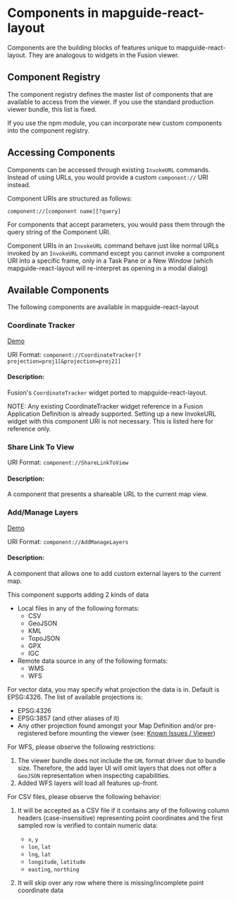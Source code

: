 # Components in mapguide-react-layout

Components are the building blocks of features unique to mapguide-react-layout. They are analogous to widgets in the Fusion viewer.

## Component Registry

The component registry defines the master list of components that are available to access from the viewer. If you use the standard production viewer bundle, this list is fixed.

If you use the npm module, you can incorporate new custom components into the component registry.

## Accessing Components

Components can be accessed through existing `InvokeURL` commands. Instead of using URLs, you would provide a custom `component://` URI instead.

Component URIs are structured as follows:

`component://[component name][?query]`

For components that accept parameters, you would pass them through the query string of the Component URI.

Component URIs in an `InvokeURL` command behave just like normal URLs invoked by an `InvokeURL` command except you cannot invoke a component URI into a specific frame, only in a Task Pane or a New Window (which mapguide-react-layout will re-interpret as opening in a modal dialog)

## Available Components

The following components are available in mapguide-react-layout

### Coordinate Tracker

[Demo](https://jumpinjackie.github.io/mapguide-react-layout/master/storybook-static/index.html?path=/story/container-components--coordinate-tracker)

URI Format: `component://CoordinateTracker[?projection=proj1[&projection=proj2]]`

#### Description:

Fusion's `CoordinateTracker` widget ported to mapguide-react-layout. 

NOTE: Any existing CoordinateTracker widget reference in a Fusion Application Definition is already supported.
Setting up a new InvokeURL widget with this component URI is not necessary. This is listed here for reference only.

### Share Link To View

URI Format: `component://ShareLinkToView`

#### Description:

A component that presents a shareable URL to the current map view.

### Add/Manage Layers

[Demo](https://jumpinjackie.github.io/mapguide-react-layout/master/storybook-static/index.html?path=/story/container-components--external-layer-manager)

URI Format: `component://AddManageLayers`

#### Description:

A component that allows one to add custom external layers to the current map.

This component supports adding 2 kinds of data

 * Local files in any of the following formats:
    * CSV
    * GeoJSON
    * KML
    * TopoJSON
    * GPX
    * IGC
 * Remote data source in any of the following formats:
    * WMS
    * WFS

For vector data, you may specify what projection the data is in. Default is EPSG:4326. The
list of available projections is:

 * EPSG:4326
 * EPSG:3857 (and other aliases of it)
 * Any other projection found amongst your Map Definition and/or pre-registered before mounting the viewer (see: [Known Issues / Viewer](KNOWN_ISSUES.md#viewer))

For WFS, please observe the following restrictions:

 1. The viewer bundle does not include the `GML` format driver due to bundle size. Therefore, the add layer UI will omit layers that does not offer a `GeoJSON` representation when inspecting capabilities.
 2. Added WFS layers will load all features up-front.

For CSV files, please observe the following behavior:

 1. It will be accepted as a CSV file if it contains any of the following column headers (case-insensitive) representing point coordinates and the first sampled row is verified to contain numeric data:

      * `x`, `y`
      * `lon`, `lat`
      * `lng`, `lat`
      * `longitude`, `latitude`
      * `easting`, `northing`

 2. It will skip over any row where there is missing/incomplete point coordinate data